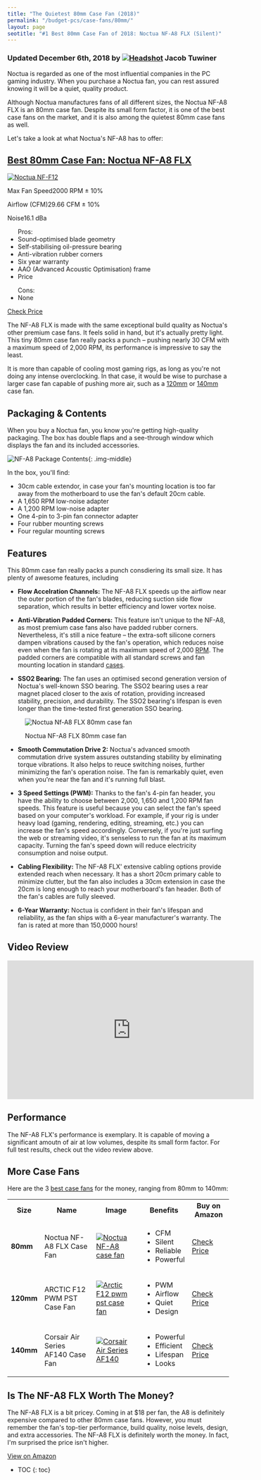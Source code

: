 ```yaml
---
title: "The Quietest 80mm Case Fan (2018)"
permalink: "/budget-pcs/case-fans/80mm/"
layout: page
seotitle: "#1 Best 80mm Case Fan of 2018: Noctua NF-A8 FLX (Silent)" 
---
```

<h3 class="page-subtitle">
	Updated December 6th, 2018 by 
	<a href="/about/"><img src="/img/profile/close.jpg" class="circle" alt="Headshot"></a>
	Jacob Tuwiner
</h3>

Noctua is regarded as one of the most influential companies in the PC gaming industry. When you purchase a Noctua fan, you can rest assured knowing it will be a quiet, quality product. 

Although Noctua manufactures fans of all different sizes, the Noctua NF-A8 FLX is an 80mm case fan. Despite its small form factor, it is one of the best case fans on the market, and it is also among the quietest 80mm case fans as well. 

Let's take a look at what Noctua's NF-A8 has to offer:

<div class="featured-specs-box">
<h2 id="noctua-nf-a8">
<a href="https://amzn.to/2qU4jRf" target="_blank">Best 80mm Case Fan: Noctua NF-A8 FLX</a>
</h2>
<div class="info">
<a target="_blank" href="https://amzn.to/2qU4jRf"><img alt="Noctua NF-F12" src="/img/case-fans/noctua-nf-a8-flx.jpg" /></a>
<div class="specs">
<p><span>Max Fan Speed</span><span>2000 RPM ± 10%</span></p>
<p><span>Airflow (CFM)</span><span>29.66 CFM ± 10%</span></p>
<p><span>Noise</span><span>16.1 dBa</span></p>
</div>
</div>
<div class="pros-n-cons">
<ul class="pros">
<span>Pros:</span>
<li>Sound-optimised blade geometry</li>
<li>Self-stabilising oil-pressure bearing</li>
<li>Anti-vibration rubber corners</li>
<li>Six year warranty</li>
<li>AAO (Advanced Acoustic Optimisation) frame</li>
<li>Price</li>
</ul>
<ul class="cons">
<span>Cons:</span>
<li>None</li>
</ul>
</div>
<div class="btn">
<a target="_blank" class="cta-button buy-button" href="https://amzn.to/2qU4jRf">Check Price</a>
</div>
</div>  

The NF-A8 FLX is made with the same exceptional build quality as Noctua's other premium case fans. It feels solid in hand, but it's actually pretty light. This tiny 80mm case fan really packs a punch – pushing nearly 30 CFM with a maximum speed of 2,000 RPM, its performance is impressive to say the least. 

It is more than capable of cooling most gaming rigs, as long as you're not doing any intense overclocking. In that case, it would be wise to purchase a larger case fan capable of pushing more air, such as a [120mm](/budget-pcs/case-fans/120mm/) or [140mm](/budget-pcs/case-fans/140mm/) case fan.

## Packaging & Contents 

When you buy a Noctua fan, you know you're getting high-quality packaging. The box has double flaps and a see-through window which displays the fan and its included accessories. 

![NF-A8 Package Contents](/img/case-fans/nf-a8-package.jpg){: .img-middle}

In the box, you'll find: 

* 30cm cable extendor, in case your fan's mounting location is too far away from the motherboard to use the fan's default 20cm cable. 
* A 1,650 RPM low-noise adapter
* A 1,200 RPM low-noise adapter 
* One 4-pin to 3-pin fan connector adapter
* Four rubber mounting screws 
* Four regular mounting screws 

## Features 

This 80mm case fan really packs a punch consdiering its small size. It has plenty of awesome features, including

* **Flow Accelration Channels:** The NF-A8 FLX speeds up the airflow near the outer portion of the fan's blades, reducing suction side flow separation, which results in better efficiency and lower vortex noise. 

* **Anti-Vibration Padded Corners:** This feature isn't unique to the NF-A8, as most premium case fans also have padded rubber corners. Nevertheless, it's still a nice feature – the extra-soft silicone corners dampen vibrations caused by the fan's operation, which reduces noise even when the fan is rotating at its maximum speed of 2,000 <a target="_blank" rel="nofollow" href="https://www.computerhope.com/jargon/r/rpm.htm">RPM</a>. The padded corners are compatible with all standard screws and fan mounting location in standard [cases](/budget-pcs/smallest-atx-cases/). 

* **SSO2 Bearing:** The fan uses an optimised second generation version of Noctua's well-known SSO bearing. The SSO2 bearing uses a rear magnet placed closer to the axis of rotation, providing increased stability, precision, and durability. The SSO2 bearing's lifespan is even longer than the time-tested first generation SSO bearing. 

<figure>
	<img class="img-middle" alt="Noctua Nf-A8 FLX 80mm case fan" src="/img/case-fans/nf-a8-flx-front.jpg" />
	<figcaption><p>Noctua NF-A8 FLX 80mm case fan</p></figcaption>
</figure>

* **Smooth Commutation Drive 2:** Noctua's advanced smooth commutation drive system assures outstanding stability by eliminating torque vibrations. It also helps to reuce switching noises, further minimizing the fan's operation noise. The fan is remarkably quiet, even when you're near the fan and it's running full blast. 

* **3 Speed Settings (PWM):** Thanks to the fan's 4-pin fan header, you have the ability to choose between 2,000, 1,650 and 1,200 RPM fan speeds. This feature is useful because you can select the fan's speed based on your computer's workload. For example, if your rig is under heavy load (gaming, rendering, editing, streaming, etc.) you can increase the fan's speed accordingly. Conversely, if you're just surfing the web or streaming video, it's senseless to run the fan at its maximum capacity. Turning the fan's speed down will reduce electricity consumption and noise output. 

* **Cabling Flexibility:** The NF-A8 FLX' extensive cabling options provide extended reach when necessary. It has a short 20cm primary cable to minimize clutter, but the fan also includes a 30cm extension in case the 20cm is long enough to reach your motherboard's fan header. Both of the fan's cables are fully sleeved. 

* **6-Year Warranty:** Noctua is confident in their fan's lifespan and reliability, as the fan ships with a 6-year manufacturer's warranty. The fan is rated at more than 150,0000 hours! 

## Video Review 



<div class="vid-container">
<iframe width="560" height="315" src="https://www.youtube.com/embed/q7qAe9cDPjI" frameborder="0" allow="accelerometer; autoplay; encrypted-media; gyroscope; picture-in-picture" allowfullscreen></iframe>
</div>

## Performance 

The NF-A8 FLX's performance is exemplary. It is capable of moving a significant amoutn of air at low volumes, despite its small form factor. For full test results, check out the video review above.  

## More Case Fans 

Here are the 3 [best case fans](/budget-pcs/case-fans/) for the money, ranging from 80mm to 140mm: 

<div id="overview">
<table class="basic-table table-colorful" align="center">
	<tr>
		<th>Size</th>
		<th>Name</th>
		<th>Image</th>
		<th>Benefits</th>
		<th>Buy on Amazon</th>
	</tr>
	<tr>
		<td><b>80mm</b></td>
		<td>Noctua NF-A8 FLX Case Fan</td>
		<td><a rel="nofollow" target="_blank" href="https://amzn.to/2qU4jRf"><img class="table-image" alt="Noctua NF-A8 case fan" src="/img/case-fans/noctua-nf-a8-flx.jpg" /></a></td>
		<td class="components">
			<ul>
			<li>CFM</li>
			<li>Silent</li>
			<li>Reliable</li>
			<li>Powerful</li>
			</ul>
		</td>
		<td>
		<a class="big-button" target="_blank" rel="nofollow" href="https://amzn.to/2qU4jRf">Check Price</a></td>
	</tr>
	<tr>
		<td><b>120mm</b></td>
		<td>ARCTIC F12 PWM PST Case Fan</td>
		<td><a rel="nofollow" target="_blank" href="https://amzn.to/2m8zQNb"><img class="table-image" alt="Arctic F12 pwm pst case fan" src="/img/case-fans/arctic-f12-pwm.jpg" /></a></td>
		<td class="components">
			<ul>
			<li>PWM</li>
			<li>Airflow</li>
			<li>Quiet</li>
			<li>Design</li>
			</ul>
		</td>
		<td><a class="big-button" href="https://amzn.to/2m8zQNb">Check Price</a></td>
	</tr>
	<tr>
		<td><b>140mm</b></td>
		<td>Corsair Air Series AF140 Case Fan</td>
		<td><a rel="nofollow" target="_blank" href="https://amzn.to/2ubsRaq"><img class="table-image" alt="Corsair Air Series AF140" src="/img/case-fans/corsair-af140.png" /></a></td>
		<td class="components">
			<ul>
			<li>Powerful</li>
			<li>Efficient</li>
			<li>Lifespan</li>
			<li>Looks</li>
			</ul>
		</td>
		<td><a class="big-button" href="https://amzn.to/2ubsRaq">Check Price</a></td>
	</tr>
</table>
</div>

## Is The NF-A8 FLX Worth The Money? 

The NF-A8 FLX is a bit pricey. Coming in at $18 per fan, the A8 is definitely expensive compared to other 80mm case fans. However, you must remember the fan's top-tier performance, build quality, noise levels, design, and extra accessories. The NF-A8 FLX is definitely worth the money. In fact, I'm surprised the price isn't higher. 

<a class="btn-middle" target="_blank" rel="nofollow" href="https://amzn.to/2qU4jRf">View on Amazon</a>

* TOC
{: toc}